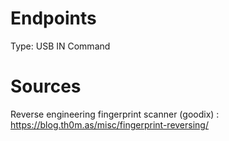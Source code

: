 # Endpoints

Type: USB IN
Command


# Sources

Reverse engineering fingerprint scanner (goodix) : https://blog.th0m.as/misc/fingerprint-reversing/

